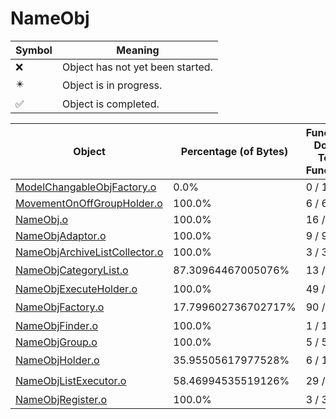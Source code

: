 # NameObj
| Symbol | Meaning 
| ------------- | ------------- 
| :x: | Object has not yet been started. 
| :eight_pointed_black_star: | Object is in progress. 
| :white_check_mark: | Object is completed. 


| Object | Percentage (of Bytes) | Functions Done / Total Functions | Percentage (Functions) | Status 
| ------------- | ------------- | ------------- | ------------- | ------------- 
| [ModelChangableObjFactory.o](https://github.com/shibbo/Petari/blob/master/docs/lib/NameObj/ModelChangableObjFactory.md) | 0.0% | 0 / 13 | 0.0% | :x: 
| [MovementOnOffGroupHolder.o](https://github.com/shibbo/Petari/blob/master/docs/lib/NameObj/MovementOnOffGroupHolder.md) | 100.0% | 6 / 6 | 100.0% | :white_check_mark: 
| [NameObj.o](https://github.com/shibbo/Petari/blob/master/docs/lib/NameObj/NameObj.md) | 100.0% | 16 / 16 | 100.0% | :white_check_mark: 
| [NameObjAdaptor.o](https://github.com/shibbo/Petari/blob/master/docs/lib/NameObj/NameObjAdaptor.md) | 100.0% | 9 / 9 | 100.0% | :white_check_mark: 
| [NameObjArchiveListCollector.o](https://github.com/shibbo/Petari/blob/master/docs/lib/NameObj/NameObjArchiveListCollector.md) | 100.0% | 3 / 3 | 100.0% | :white_check_mark: 
| [NameObjCategoryList.o](https://github.com/shibbo/Petari/blob/master/docs/lib/NameObj/NameObjCategoryList.md) | 87.30964467005076% | 13 / 15 | 86.66666666666667% | :eight_pointed_black_star: 
| [NameObjExecuteHolder.o](https://github.com/shibbo/Petari/blob/master/docs/lib/NameObj/NameObjExecuteHolder.md) | 100.0% | 49 / 49 | 100.0% | :white_check_mark: 
| [NameObjFactory.o](https://github.com/shibbo/Petari/blob/master/docs/lib/NameObj/NameObjFactory.md) | 17.799602736702717% | 90 / 568 | 15.845070422535212% | :eight_pointed_black_star: 
| [NameObjFinder.o](https://github.com/shibbo/Petari/blob/master/docs/lib/NameObj/NameObjFinder.md) | 100.0% | 1 / 1 | 100.0% | :white_check_mark: 
| [NameObjGroup.o](https://github.com/shibbo/Petari/blob/master/docs/lib/NameObj/NameObjGroup.md) | 100.0% | 5 / 5 | 100.0% | :white_check_mark: 
| [NameObjHolder.o](https://github.com/shibbo/Petari/blob/master/docs/lib/NameObj/NameObjHolder.md) | 35.95505617977528% | 6 / 10 | 60.0% | :eight_pointed_black_star: 
| [NameObjListExecutor.o](https://github.com/shibbo/Petari/blob/master/docs/lib/NameObj/NameObjListExecutor.md) | 58.46994535519126% | 29 / 31 | 93.54838709677419% | :eight_pointed_black_star: 
| [NameObjRegister.o](https://github.com/shibbo/Petari/blob/master/docs/lib/NameObj/NameObjRegister.md) | 100.0% | 3 / 3 | 100.0% | :white_check_mark: 
